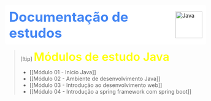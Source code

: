 
<div style=" border-radius: 4px; padding: 10px; display: flex; align-items: center; justify-content: center ;background-color: white; width: 100%; " >
	<span style="
		color: #4285f4; 
		font-size: 35px;
		font-weight: 700"> Documentação de estudos </span>
	<img src="https://cdn.iconscout.com/icon/free/png-512/free-java-logo-icon-download-in-svg-png-gif-file-formats--wordmark-programming-language-pack-logos-icons-1174953.png?f=webp&w=256" alt="Java" width="70px" >
</div>

> [!tip] <span style="color: yellow; font-size: 30px; font-weight: 600" >Módulos de estudo Java</span>
> - [[Módulo 01 - Início Java]]
> - [[Módulo 02 - Ambiente de desenvolvimento Java]]
> - [[Módulo 03 - Introdução ao desenvolvimento web]]
> - [[Módulo 04 - Introdução a spring framework com spring boot]]

